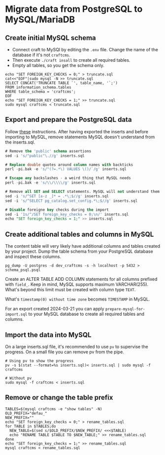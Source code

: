 # Migrate data from PostgreSQL to MySQL/MariaDB

## Create initial MySQL schema

* Connect craft to MySQl by editing the `.env` file. Change the name of the database if it's not `craftcms`.
* Then execute `./craft insall` to create all required tables.
* Empty all tables, so you get the schema only.

```shell
echo "SET FOREIGN_KEY_CHECKS = 0;" > truncate.sql
cat<<"EOF"|sudo mysql -N >> truncate.sql
SELECT CONCAT('TRUNCATE TABLE `', table_name, '`;') 
FROM information_schema.tables 
WHERE table_schema = 'craftcms';
EOF
echo "SET FOREIGN_KEY_CHECKS = 1;" >> truncate.sql
sudo mysql craftcms < truncate.sql
```

## Export and prepare the PostgreSQL data

Follow [these](https://servd.host/blog/converting-craft-cms-from-postgres-to-mysql) instructions.
After having exported the inserts and before importing to MySQL, remove statements MySQL doesn't understand from the
inserts.sql.

```sql
# Remove the 'public' schema assertions
sed -i 's/"public"\.//g' inserts.sql

# Replace double quotes around column names with backticks
perl -pi.bak -e 's/"(?=.*\) VALUES \()/`/g' inserts.sql

# Escape any backslashes - a weird thing that MySQL needs
perl -pi.bak -e 's/\\/\\\\/g' inserts.sql

# Remove all SET and SELECT statements. MySQL will not understand them.
sed -i 's/^SET [a-z _]* = .*\;$//g' inserts.sql
sed -i 's/^SELECT pg_catalog.set_config.*\;$//g' inserts.sql

# Disable foreigne key checks during the import
sed -i '1s/^/SET foreign_key_checks = 0;\n/' inserts.sql
echo "SET foreign_key_checks = 1;" >> inserts.sql
```

## Create additional tables and columns in MySQL
The content table will very likely have additional columns and tables created by your project.
Dump the table schema from your PostgreSQL database and inspect these columns.

```shell
pg_dump -U postgres -d dev_craftcms -s -h localhost -p 5432 > schema_psql.psql
```

Create an ALTER TABLE ADD COLUMN statements for all columns prefixed with `field_`.
Keep in mind, MySQL supports maximum VARCHAR(255). What's beyond this limit must be created with column type `TEXT`.

What's `timestamp(0) without time zone` becomes `TIMESTAMP` in MySQL.

For an export created 2024-03-21 you can apply `prepare-mysql-for-import.sql` to your MySQL database to create all
required tables and columns.

## Import the data into MySQL

On a large inserts.sql file, it's recommended to use `pv` to supervise the progress.
On a small file you can remove pv from the pipe.

```shell
# Using pv to show the progress
pv -s $(stat --format=%s inserts.sql)< inserts.sql | sudo mysql -f craftcms

# Without pv
sudo mysql -f craftcms < inserts.sql
```

## Remove or change the table prefix

```shell
TABLES=$(mysql craftcms -e "show tables" -N)
OLD_PREFIX="defau_"
NEW_PREFIX=""
echo "SET foreign_key_checks = 0;" > rename_tables.sql 
for TABLE in $TABLES;do
  NEW_TABLE=$(sed s/$OLD_PREFIX/$NEW_PREFIX/ <<<$TABLE)
  echo "RENAME TABLE $TABLE TO $NEW_TABLE;" >> rename_tables.sql 
done
echo "SET foreign_key_checks = 1;" >> rename_tables.sql
mysql craftcms < rename_tables.sql
```